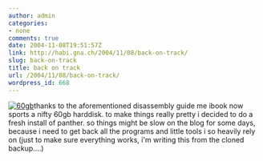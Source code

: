 ```yaml
---
author: admin
categories:
- none
comments: true
date: 2004-11-08T19:51:57Z
link: http://habi.gna.ch/2004/11/08/back-on-track/
slug: back-on-track
title: back on track
url: /2004/11/08/back-on-track/
wordpress_id: 668
---
```


[![60gb](http://habi.gna.ch/blog/images/60gb-tm.jpg)](http://habi.gna.ch/blog/images/60gb.jpg)thanks to the aforementioned disassembly guide me ibook now sports a nifty 60gb harddisk. to make things really pretty i decided to do a fresh install of panther. so things might be slow on the blog for some days, because i need to get back all the programs and little tools i so heavily rely on (just to make sure everything works, i'm writing this from the cloned backup....)
